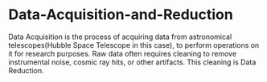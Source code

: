 # Data-Acquisition-and-Reduction
Data Acquisition is the process of acquiring data from astronomical telescopes(Hubble Space Telescope in this case), to perform operations on it for research purposes. 
Raw data often requires cleaning to remove instrumental noise, cosmic ray hits, or other artifacts. This cleaning is Data Reduction. 

